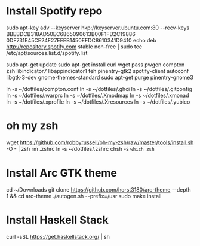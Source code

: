 # Install Spotify repo
sudo apt-key adv --keyserver hkp://keyserver.ubuntu.com:80 --recv-keys BBEBDCB318AD50EC6865090613B00F1FD2C19886 0DF731E45CE24F27EEEB1450EFDC8610341D9410
echo deb http://repository.spotify.com stable non-free | sudo tee /etc/apt/sources.list.d/spotify.list

sudo apt-get update
sudo apt-get install curl wget pass pwgen compton zsh libindicator7 libappindicator1 feh pinentry-gtk2 spotify-client autoconf libgtk-3-dev gnome-themes-standard
sudo apt-get purge pinentry-gnome3

ln -s ~/dotfiles/compton.conf
ln -s ~/dotfiles/.ghci
ln -s ~/dotfiles/.gitconfig
ln -s ~/dotfiles/.warprc
ln -s ~/dotfiles/.Xmodmap
ln -s ~/dotfiles/.xmonad
ln -s ~/dotfiles/.xprofile
ln -s ~/dotfiles/.Xresources
ln -s ~/dotfiles/.yubico

# oh my zsh
wget https://github.com/robbyrussell/oh-my-zsh/raw/master/tools/install.sh -O - | zsh
rm .zshrc
ln -s ~/dotfiles/.zshrc
chsh -s `which zsh`

# Install Arc GTK theme
cd ~/Downloads
git clone https://github.com/horst3180/arc-theme --depth 1 && cd arc-theme
./autogen.sh --prefix=/usr
sudo make install


# Install Haskell Stack
curl -sSL https://get.haskellstack.org/ | sh
 